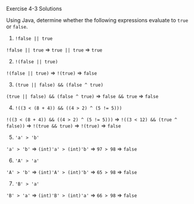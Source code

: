 Exercise 4-3 Solutions

Using Java, determine whether the following expressions evaluate to `true` or `false`.

1. `!false || true`

`!false || true`
=> `true || true` 
=> `true`


2. `!(false || true)`

`!(false || true)` 
=> `!(true)` 
=> `false`


3. `(true || false) && (false ^ true)`

`(true || false) && (false ^ true)`
=> `false && true`
=> `false`

4. `!((3 < (8 + 4)) && ((4 > 2) ^ (5 != 5)))`

`!((3 < (8 + 4)) && ((4 > 2) ^ (5 != 5)))`
=> `!((3 < 12) && (true ^ false))`
=> `!(true && true)`
=> `!(true)`
=> `false`

5. `'a' > 'b'`

`'a' > 'b'`
=> `(int)'a' > (int)'b'`
=> `97 > 98`
=> `false`

6. `'A' > 'a'`

`'A' > 'b'`
=> `(int)'A' > (int)'b'`
=> `65 > 98`
=> `false`

7. `'B' > 'a'`

`'B' > 'a'`
=> `(int)'B' > (int)'a'`
=> `66 > 98`
=> `false`
